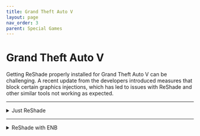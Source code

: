 ```yaml
---
title: Grand Theft Auto V
layout: page
nav_order: 3
parent: Special Games
---
```


# Grand Theft Auto V

Getting ReShade properly installed for Grand Theft Auto V can be challenging. A recent update from the developers introduced measures that block certain graphics injections, which has led to issues with ReShade and other similar tools not working as expected.

---

<details markdown="block" class="details-tree">
<summary>Just ReShade</summary>

## Install ReShade through the ReShade Installer

To install ReShade for Grand Theft Auto V, use the ReShade Installer. If you're unfamiliar with the installation process, refer to [our guide on downloading and installing ReShade](https://guides.martysmods.com/docs/reshade-guides/downloading-and-installing-reshade/). Make sure to select the "GTAV.exe" executable when installing ReShade. Choosing the wrong executable will result in the ReShade Installer placing the incorrect ReShade binary in your game directory.

---

## Change the ReShade DLL name from "dxgi.dll" to "d3d12.dll"

Navigate to your Grand Theft Auto V folder by following [our guide for locating your game's executable](https://guides.martysmods.com/docs/additional-guides/finding-your-game-executable-and-directory/). Once there, rename the file "dxgi.dll" to "d3d12.dll".

</details>

---

<details markdown="block" class="details-tree">
<summary>ReShade with ENB</summary>

## Download ENB for Grand Theft Auto V - Ignore if you already have ENB Installed

Go to the [ENB page for Grand Theft Auto V](http://enbdev.com/download_mod_gta5.htm). Scroll to the bottom of the page and click on the latest version to view its changelog.

![ENB Version Select Highlight](../images/gtav_enb_version.webp)

Then, click the download icon at the bottom of the changelog page.

![ENB Download Button Highlight](../images/gtav_enb_download.webp)

---

## Install ENB for Grand Theft Auto V - Ignore if you already have ENB Installed

Open the archive you downloaded from the ENB page for Grand Theft Auto V.

![ENB Archive Image](../images/gtav_enb_archive.webp)

Next, enter the "WrapperVersion" directory.

![ENB Wrapper Version Directory](../images/gtav_wrapperversion_directory.webp)

Inside, you'll see several files:

![ENB WrapperVersion Files Image](../images/gtav_wrapperversion_files.webp)

These files are required for ENB. Copy each of them to the Grand Theft Auto V base directory. If you need help finding your Grand Theft Auto V base directory, follow [our guide for finding your game's executable and directory](https://guides.martysmods.com/docs/additional-guides/finding-your-game-executable-and-directory/).

![Move ENB files to GTAV Directory](../images/gtav_enb_gtav_move.webp)

---

## Make a copy of ENB's "d3d11.dll" and rename it to "d3d12.dll"

This step is necessary because the latest version of Grand Theft Auto V does not allow injection via "d3d11.dll". However, ENB doesn’t work well with "d3d12.dll", so this workaround is needed. You should end up with two files that look identical to the image below.

![Renamed ENB DLL](../images/gtav_enb_dll_rename.webp)

---

## Install ReShade Normally

Finally, install ReShade as you normally would. Ensure that you target the executable named "GTAV.exe"; otherwise, the ReShade Installer will not copy the correct binary file, and ReShade will not function.

</details>

